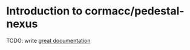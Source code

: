 # Introduction to cormacc/pedestal-nexus

TODO: write [great documentation](http://jacobian.org/writing/what-to-write/)
